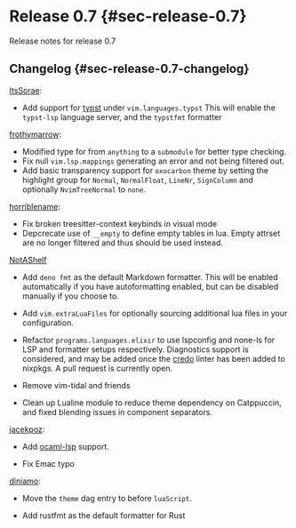 # Release 0.7 {#sec-release-0.7}

Release notes for release 0.7

## Changelog {#sec-release-0.7-changelog}

[ItsSorae](https://github.com/ItsSorae):

- Add support for [typst](https://typst.app/) under `vim.languages.typst` This
  will enable the `typst-lsp` language server, and the `typstfmt` formatter

[frothymarrow](https://github.com/frothymarrow):

- Modified type for
  [](#opt-vim.visuals.fidget-nvim.setupOpts.progress.display.overrides) from
  `anything` to a `submodule` for better type checking.
- Fix null `vim.lsp.mappings` generating an error and not being filtered out.
- Add basic transparency support for `oxocarbon` theme by setting the
  highlight group for `Normal`, `NormalFloat`, `LineNr`, `SignColumn` and
  optionally `NvimTreeNormal` to `none`.

[horriblename](https://github.com/horriblename):

- Fix broken treesitter-context keybinds in visual mode
- Depcrecate use of `__empty` to define empty tables in lua. Empty attrset are
  no longer filtered and thus should be used instead.

[NotAShelf](https://github.com/notashelf)

- Add `deno fmt` as the default Markdown formatter. This will be enabled
  automatically if you have autoformatting enabled, but can be disabled manually
  if you choose to.

- Add `vim.extraLuaFiles` for optionally sourcing additional lua files in your
  configuration.

- Refactor `programs.languages.elixir` to use lspconfig and none-ls for LSP and
  formatter setups respectively. Diagnostics support is considered, and may be
  added once the [credo](https://github.com/rrrene/credo) linter has been added
  to nixpkgs. A pull request is currently open.

- Remove vim-tidal and friends

- Clean up Lualine module to reduce theme dependency on Catppuccin, and fixed
  blending issues in component separators.

[jacekpoz](https://github.com/jacekpoz):

- Add [ocaml-lsp](https://github.com/ocaml/ocaml-lsp) support.

- Fix Emac typo

[diniamo](https://github.com/diniamo):

- Move the `theme` dag entry to before `luaScript`.

- Add rustfmt as the default formatter for Rust
